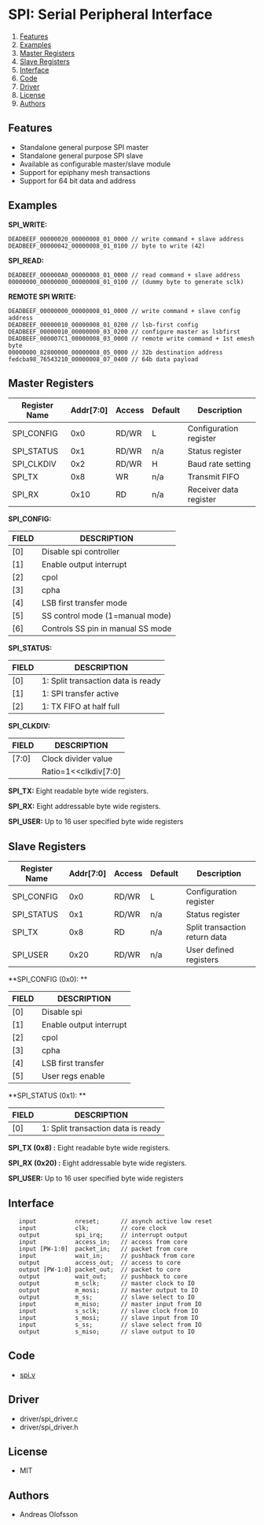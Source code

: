 SPI: Serial Peripheral Interface
=======================================

1. [Features](#features)
2. [Examples](#examples)
3. [Master Registers](#master-registers)
4. [Slave Registers](#slave-registers)
5. [Interface](#interface)
6. [Code](#code)
7. [Driver](#driver)
8. [License](#license)
9. [Authors](#authors)

## Features
* Standalone general purpose SPI master
* Standalone general purpose SPI slave
* Available as configurable master/slave module
* Support for epiphany mesh transactions
* Support for 64 bit data and address

## Examples

**SPI_WRITE:**
```
DEADBEEF_00000020_00000008_01_0000 // write command + slave address
DEADBEEF_00000042_00000008_01_0100 // byte to write (42)
```

**SPI_READ:**
```
DEADBEEF_000000A0_00000008_01_0000 // read command + slave address
00000000_00000000_00000008_01_0100 // (dummy byte to generate sclk)
```

**REMOTE SPI WRITE:**
```
DEADBEEF_00000000_00000008_01_0000 // write command + slave config address
DEADBEEF_00000010_00000008_01_0200 // lsb-first config
DEADBEEF_00000010_00000000_03_0200 // configure master as lsbfirst
DEADBEEF_000007C1_00000008_03_0000 // remote write command + 1st emesh byte
00000000_82800000_00000008_05_0000 // 32b destination address
fedcba98_76543210_00000008_07_0400 // 64b data payload
```

## Master Registers
 
| Register Name |Addr[7:0]| Access | Default | Description                   | 
|---------------|---------|--------|---------|-------------------------------|
| SPI_CONFIG    |  0x0    | RD/WR  | L       | Configuration register        |
| SPI_STATUS    |  0x1    | RD/WR  | n/a     | Status register               |
| SPI_CLKDIV    |  0x2    | RD/WR  | H       | Baud rate setting             |
| SPI_TX        |  0x8    | WR     | n/a     | Transmit FIFO                 |
| SPI_RX        |  0x10   | RD     | n/a     | Receiver data register        |


**SPI_CONFIG:**

| FIELD   | DESCRIPTION                         |
|-------- |-------------------------------------| 
| [0]     | Disable spi controller              |
| [1]     | Enable output interrupt             |
| [2]     | cpol                                |
| [3]     | cpha                                |
| [4]     | LSB first transfer mode             |
| [5]     | SS control mode (1=manual mode)     |
| [6]     | Controls SS pin in manual SS mode   |

**SPI_STATUS:**

| FIELD   | DESCRIPTION                         |
|-------- |-------------------------------------| 
| [0]     | 1: Split transaction data is ready  |
| [1]     | 1: SPI transfer active              |
| [2]     | 1: TX FIFO at half full             |

**SPI_CLKDIV:**

| FIELD   | DESCRIPTION                         |
|-------- |-------------------------------------| 
| [7:0]   | Clock divider value                 |
|         | Ratio=1<<clkdiv[7:0]                |

**SPI_TX:**
Eight readable byte wide registers. 

**SPI_RX:**
Eight addressable byte wide registers. 

**SPI_USER:**
Up to 16 user specified byte wide registers

## Slave Registers

| Register Name |Addr[7:0]| Access | Default | Description                     | 
|---------------|---------|--------|---------|---------------------------------|
| SPI_CONFIG    |  0x0    | RD/WR  | L       | Configuration register          |
| SPI_STATUS    |  0x1    | RD/WR  | n/a     | Status register                 |
| SPI_TX        |  0x8    | RD     | n/a     | Split transaction return data   |
| SPI_USER      |  0x20   | RD/WR  | n/a     | User defined registers          |

**SPI_CONFIG (0x0): **

| FIELD   | DESCRIPTION                         |
|-------- |-------------------------------------| 
| [0]     | Disable spi                         |
| [1]     | Enable output interrupt             |
| [2]     | cpol                                |
| [3]     | cpha                                |
| [4]     | LSB first transfer                  |
| [5]     | User regs enable                    |

**SPI_STATUS (0x1): **

| FIELD   | DESCRIPTION                         |
|-------- |-------------------------------------| 
| [0]     | 1: Split transaction data is ready  |
 
**SPI_TX (0x8) :**
Eight readable byte wide registers. 

**SPI_RX (0x20) :**
Eight addressable byte wide registers. 

**SPI_USER:**
Up to 16 user specified byte wide registers

## Interface

```
   input           nreset;      // asynch active low reset
   input 	       clk;         // core clock
   output 	       spi_irq;     // interrupt output
   input 	       access_in;   // access from core
   input [PW-1:0]  packet_in;   // packet from core
   input 	       wait_in;     // pushback from core
   output 	       access_out;  // access to core
   output [PW-1:0] packet_out;  // packet to core
   output 	       wait_out;    // pushback to core
   output          m_sclk;      // master clock to IO
   output 	       m_mosi;      // master output to IO
   output 	       m_ss;        // slave select to IO
   input 	       m_miso;      // master input from IO
   input 	       s_sclk;      // slave clock from IO
   input 	       s_mosi;      // slave input from IO
   input 	       s_ss;        // slave select from IO
   output 	       s_miso;      // slave output to IO
```

## Code
* [spi.v](hdl/spi.v)

## Driver
* driver/spi_driver.c
* driver/spi_driver.h

## License
* MIT

## Authors
* Andreas Olofsson
